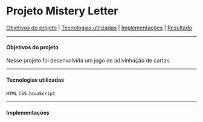 # Projeto Mistery Letter

[Objetivos do projeto](#objetivos-do-projeto) | [Tecnologias utilizadas](#tecnologias-utilizadas) | [Implementações](#implementações) | [Resultado](#resultado)

---

#### Objetivos do projeto

Nesse projeto foi desenvolvida um jogo de adivinhação de cartas.

---

#### Tecnologias utilizadas

`HTML`
`CSS`
`JavaScript`

---

#### Implementações
